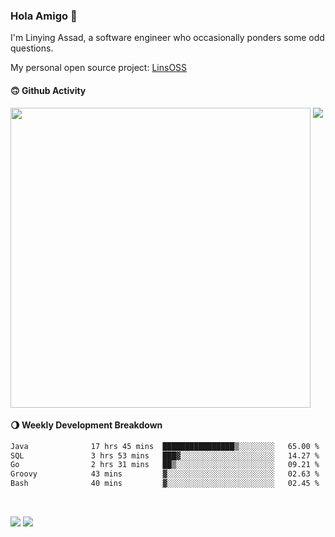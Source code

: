 ### Hola Amigo 🤣   

I'm Linying Assad, a software engineer who occasionally ponders some odd questions.  

My personal open source project: [LinsOSS](https://github.com/linsoss)
 
#### 🙃 Github Activity 
<div>
  <img src="https://github-readme-stats.vercel.app/api?username=al-assad&show_icons=true" align="top" style="display: inline-block;" width="480"/>
  <img src="https://github-readme-stats.vercel.app/api/top-langs/?username=al-assad&hide=css,html&langs_count=8&layout=compact" align="top" style="display: inline-block;"/>
</div>

#### 🌖 Weekly Development Breakdown
<!--START_SECTION:waka-->

```txt
Java              17 hrs 45 mins  ████████████████▒░░░░░░░░   65.00 %
SQL               3 hrs 53 mins   ███▓░░░░░░░░░░░░░░░░░░░░░   14.27 %
Go                2 hrs 31 mins   ██▒░░░░░░░░░░░░░░░░░░░░░░   09.21 %
Groovy            43 mins         ▓░░░░░░░░░░░░░░░░░░░░░░░░   02.63 %
Bash              40 mins         ▓░░░░░░░░░░░░░░░░░░░░░░░░   02.45 %
```

<!--END_SECTION:waka-->

<br>

<a href="https://twitter.com/assad_lin"><img src="https://img.shields.io/badge/Twitter-@assad__lin-blue?style=flat&logo=twitter" /></a>
<a href="https://al-assad.github.io"><img src="https://img.shields.io/badge/Blogs-Linying_Assad's_Blog-yellow?style=flat&logo=github" /></a>

